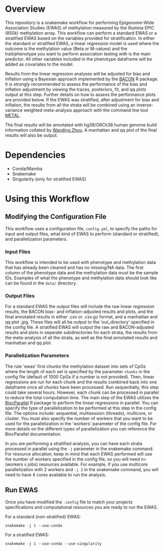 # Overview
This repository is a snakemake workflow for performing Epigenome-Wide Association Studies (EWAS) of methylation measured by the Illumina EPIC (850k) methylation array. This workflow can perform a standard EWAS or a stratified EWAS based on the variables provided for stratification. In either the standard or stratified EWAS, a linear regression model is used where the outcome is the methylation value (Beta or M-values) and the trait/phenotype you want to perform association testing with is the main predictor. All other variables included in the phenotype dataframe will be added as covariates to the model.

Results from the linear regression analyses will be adjusted for bias and inflation using a Bayesian approach implemented by the [BACON](https://www.bioconductor.org/packages/release/bioc/html/bacon.html) R package. It is strongly recommended to assess the performance of the bias and inflation adjustment by viewing the traces, posteriors, fit, and qq plots output at this step. Further details on how to assess the performance plots are provided below. If the EWAS was stratified, after adjustment for bias and inflation, the results from all the strata will be combined using an inverse-variance weighted meta-analysis approach with the command line tool [METAL](https://genome.sph.umich.edu/wiki/METAL_Documentation).

The final results will be annotated with hg38/GRCh38 human genome build information collated by [Wanding Zhou](https://zwdzwd.github.io/InfiniumAnnotation). A manhattan and qq plot of the final results will also be output.

# Dependencies
* Conda/Mamba
* Snakemake
* Singularity (only for stratified EWAS)

# Using this Workflow

## Modifying the Configuration File
This workflow uses a configuration file, `config.yml`, to specify the paths for input and output files, what kind of EWAS to perform (standard or stratified), and parallelization parameters. 
### Input Files
This workflow is intended to be used with phenotype and methylation data that has already been cleaned and has no missing/NA data. The first column of the phenotype data and the methylation data must be the sample IDs. Examples of what the phenotype and methylation data should look like can be found in the `data/` directory. 
### Output Files
For a standard EWAS the output files will include the raw linear regression results, the BACON bias- and inflation-adjusted results and plots, and the final annotated results in either .csv or .csv.gz format, and a manhattan and qq plot .jpg. These files will all be output to the 'out_directory' specified in the config file. A stratified EWAS will output the raw and BACON-adjusted results and plots in separate subdirectories for each strata, the results from the meta-analysis of all the strata, as well as the final annotated results and manhattan and qq plot. 
### Parallelization Parameters
The rule 'ewas' first chunks the methylation dataset into sets of CpGs where the length of each set is specified by the parameter `chunks` in the config file (default of 1000 CpGs if a number is not provided). Then, linear regressions are run for each chunk and the results combined back into one dataframe once all chunks have been processed. Run sequentially, this step could take several hours. However, each chunk can be processed in parallel to reduce the total computation time. The main step of the EWAS utilizes the [BiocParallel](https://bioconductor.org/packages/release/bioc/html/BiocParallel.html) R package to perform the linear regressions in parallel. You can specify the type of parallelization to be performed at this step in the config file. The options include: sequential, multisession (threads), multicore, or cluster. You must also specify the number of workers that you want to be used for the parallelization in the 'workers' parameter of the config file. For more details on the different types of parallelization you can reference the BiocParallel documentation.

In you are performing a stratified analysis, you can have each strata processed in parallel using the `-j` parameter in the snakemake command. For resource allocation, keep in mind that each EWAS performed will use the number of workers specified in the config file, so you will need n=(workers x jobs) resources available. For example, if you use multicore parallelization with 2 workers and `-j 2` in the snakemake command, you will need to have 4 cores available to run the analysis. 

## Run EWAS

Once you have modified the `.config` file to match your projects specifications and computational resources you are ready to run the EWAS. 

For a standard (non-stratified) EWAS:
```shell
snakemake -j 1 --use-conda
```

For a stratified EWAS:
```shell
snakemake -j 1 --use-conda --use-singularity
```
